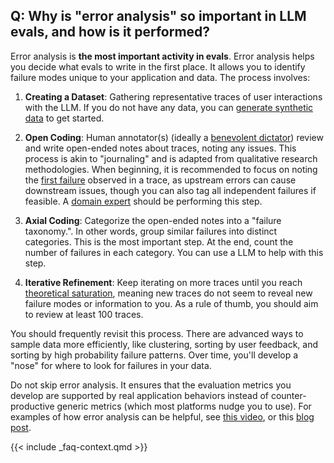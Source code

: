 ## Q: Why is \"error analysis\" so important in LLM evals, and how is it performed?

Error analysis is **the most important activity in evals**.  Error analysis helps you decide what evals to write in the first place.  It allows you to identify failure modes unique to your application and data. The process involves:

1. **Creating a Dataset**: Gathering representative traces of user interactions with the LLM.  If you do not have any data, you can [generate synthetic data](/blog/posts/evals-faq/what-is-the-best-approach-for-generating-synthetic-data.html) to get started.

2. **Open Coding**: Human annotator(s) (ideally a [benevolent dictator](/blog/posts/evals-faq/how-many-people-should-annotate-my-llm-outputs.html)) review and write open-ended notes about traces, noting any issues. This process is akin to "journaling" and is adapted from qualitative research methodologies.  When beginning, it is recommended to focus on noting the [first failure](/blog/posts/evals-faq/how-do-i-debug-multi-turn-conversation-traces.html) observed in a trace, as upstream errors can cause downstream issues, though you can also tag all independent failures if feasible. A [domain expert](https://hamel.dev/blog/posts/llm-judge/#step-1-find-the-principal-domain-expert) should be performing this step.

3. **Axial Coding**: Categorize the open-ended notes into a "failure taxonomy.". In other words, group similar failures into distinct categories.  This is the most important step.  At the end, count the number of failures in each category. You can use a LLM to help with this step.

4. **Iterative Refinement**: Keep iterating on more traces until you reach [theoretical saturation](https://delvetool.com/blog/theoreticalsaturation), meaning new traces do not seem to reveal new failure modes or information to you.  As a rule of thumb, you should aim to review at least 100 traces.

You should frequently revisit this process.  There are advanced ways to sample data more efficiently, like clustering, sorting by user feedback, and sorting by high probability failure patterns.  Over time, you'll develop a "nose" for where to look for failures in your data. 

Do not skip error analysis.  It ensures that the evaluation metrics you develop are supported by real application behaviors instead of counter-productive generic metrics (which most platforms nudge you to use). For examples of how error analysis can be helpful, see [this video](https://www.youtube.com/watch?v=e2i6JbU2R-s), or this [blog post](https://hamel.dev/blog/posts/field-guide/).

{{< include _faq-context.qmd >}}